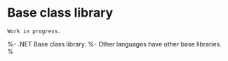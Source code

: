 # Base class library

```{warning}
Work in progress.
```

%- .NET Base class library.
%- Other languages have other base libraries.
%
